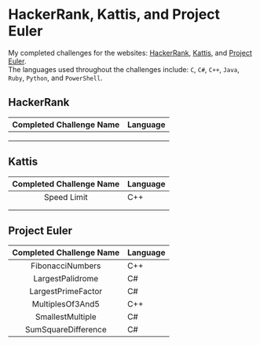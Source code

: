 # HackerRank, Kattis, and Project Euler
My completed challenges for the websites: [HackerRank](https://www.hackerrank.com "HackerRank Homepage"), [Kattis](https://open.kattis.com "Kattis Homepage"), and [Project Euler](https://www.projecteuler.net "Project Euler Homepage").</br>
The languages used throughout the challenges include: `C`, `C#`, `C++`, `Java`, `Ruby`, `Python`, and `PowerShell`. 

## HackerRank 
| Completed Challenge Name| Language      | 
| :----------------------:|:--------------| 
|                         |               | 
|                         |               | 
|                         |               | 

## Kattis 
| Completed Challenge Name| Language      | 
| :----------------------:|:--------------| 
| Speed Limit             | C++           | 
|                         |               | 
|                         |               | 


## Project Euler
| Completed Challenge Name       | Language      | 
| :-----------------------------:|:--------------| 
| FibonacciNumbers               | C++           | 
| LargestPalidrome               | C#            | 
| LargestPrimeFactor             | C#            |
| MultiplesOf3And5               | C++           |
| SmallestMultiple               | C#            |
| SumSquareDifference            | C#            |
